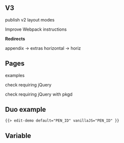 ## V3

<!-- remove jQuery -->

publish v2 layout modes

<!-- stagger option -->

Improve Webpack instructions

<!-- updating from v2 -->

**Redirects**

appendix -> extras
horizontal -> horiz

## Pages

examples

check requiring jQuery

check requiring jQuery with pkgd

## Duo example

<div class="duo example">
  <div class="duo__cell example__code">
    
  </div>
  <div class="duo__cell example__demo">
    
    {{> edit-demo default="PEN_ID" vanillaJS="PEN_ID" }}
  </div>
</div>

## Variable

<p class="variable">
  <code class="variable__code"></code>
  <span class="variable__type"></span>
  <span class="variable__description"></span>
</p>
